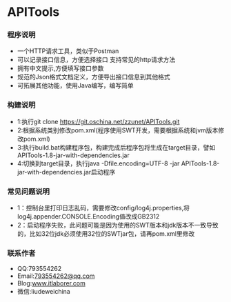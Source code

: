 # APITools

### 程序说明
* 一个HTTP请求工具，类似于Postman
* 可以记录接口信息，方便选择接口 支持常见的http请求方法
* 拥有中文提示,方便填写接口参数
* 规范的Json格式文档定义，方便导出接口信息到其他格式
* 可拓展其他功能，使用Java编写，编写简单

### 构建说明
* 1:执行git clone https://git.oschina.net/zzunet/APITools.git
* 2:根据系统类别修改pom.xml(程序使用SWT开发，需要根据系统和jvm版本修改pom.xml)
* 3:执行build.bat构建程序包，构建完成后程序包将生成在target目录，譬如APITools-1.8-jar-with-dependencies.jar
* 4:切换到target目录，执行java -Dfile.encoding=UTF-8 -jar APITools-1.8-jar-with-dependencies.jar启动程序

### 常见问题说明
* 1：控制台里打印日志乱码，需要修改config/log4j.properties,将log4j.appender.CONSOLE.Encoding值改成GB2312
* 2：启动程序失败，此问题可能是因为使用的SWT版本和jdk版本不一致导致的，比如32位jdk必须使用32位的SWTjar包，请再pom.xml里修改

### 联系作者
* QQ:793554262
* Email:793554262@qq.com
* Blog:www.itlaborer.com
* 微信:liudeweichina